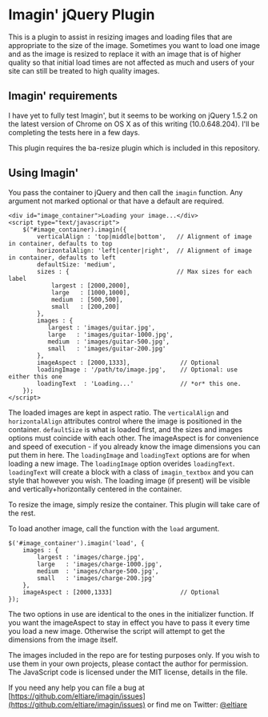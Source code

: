 # Imagin' jQuery Plugin #

This is a plugin to assist in resizing images and loading files that are
appropriate to the size of the image. Sometimes you want to load one image and
as the image is resized to replace it with an image that is of higher quality so
that initial load times are not affected as much and users of your site can
still be treated to high quality images.

## Imagin' requirements ##

I have yet to fully test Imagin', but it seems to be working on jQuery 1.5.2 on
the latest version of Chrome on OS X as of this writing (10.0.648.204). I'll be
completing the tests here in a few days.

This plugin requires the ba-resize plugin which is included in this repository.

## Using Imagin' ##

You pass the container to jQuery and then call the `imagin` function. Any argument
not marked optional or that have a default are required.

    <div id="image_container">Loading your image...</div>
    <script type="text/javascript">
        $("#image_container).imagin({
            verticalAlign : 'top|middle|bottom',   // Alignment of image in container, defaults to top
            horizontalAlign: 'left|center|right',  // Alignment of image in container, defaults to left
            defaultSize: 'medium',
            sizes : {                              // Max sizes for each label
                largest : [2000,2000],
                large   : [1000,1000],
                medium  : [500,500],
                small   : [200,200]
            },   
            images : {
               largest : 'images/guitar.jpg',
               large   : 'images/guitar-1000.jpg',
               medium  : 'images/guitar-500.jpg',
               small   : 'images/guitar-200.jpg'
            },
            imageAspect : [2000,1333],              // Optional
            loadingImage : '/path/to/image.jpg',    // Optional: use either this one
            loadingText  : 'Loading...'             // *or* this one.
        });
    </script>
    
The loaded images are kept in aspect ratio. The `verticalAlign` and `horizontalAlign`
attributes control where the image is positioned in the container. `defaultSize`
is what is loaded first, and the sizes and images options must coincide with each other.
The imageAspect is for convenience and speed of execution - if you already know
the image dimensions you can put them in here. The `loadingImage` and `loadingText`
options are for when loading a new image. The `loadingImage` option overides `loadingText`.
`loadingText` will create a block with a class of `imagin_textbox` and you can
style that however you wish. The loading image (if present) will be visible and
vertically+horizontally centered in the container.

To resize the image, simply resize the container. This plugin will take care of
the rest.

To load another image, call the function with the `load` argument.
    
    $('#image_container').imagin('load', {
        images : {
            largest : 'images/charge.jpg',
            large   : 'images/charge-1000.jpg',
            medium  : 'images/charge-500.jpg',
            small   : 'images/charge-200.jpg'
        },
        imageAspect : [2000,1333]                   // Optional
    });
    
The two options in use are identical to the ones in the initializer function. If
you want the imageAspect to stay in effect you have to pass it every time you
load a new image. Otherwise the script will attempt to get the dimensions from
the image itself.

The images included in the repo are for testing purposes only. If you wish to
use them in your own projects, please contact the author for permission. The
JavaScript code is licensed under the MIT license, details in the file.

If you need any help you can file a bug at [https://github.com/eltiare/imagin/issues](https://github.com/eltiare/imagin/issues)
or find me on Twitter: [@eltiare](https://twitter.com/eltiare)
